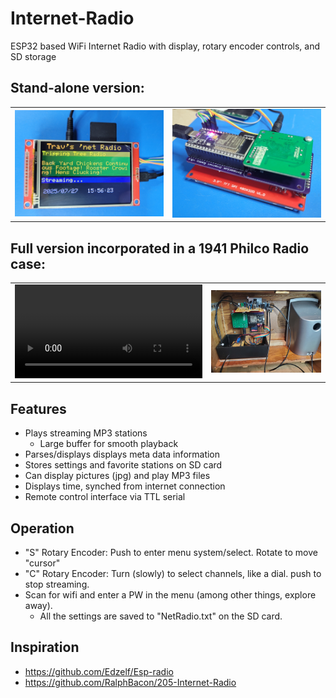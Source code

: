 # Internet-Radio
ESP32 based WiFi Internet Radio with display, rotary encoder controls, and SD storage

## Stand-alone version:
|||
|--|--|
|![Stand-alone front](Pictures/stand-alone/20250727_155624.jpg)|![Stand-alone back](Pictures/stand-alone/20250727_154016.jpg)|

## Full version incorporated in a 1941 Philco Radio case:
|||
|--|--|
|<video src="Pictures/1941 Philco/Internet Radio_01.mp4" title="1941 Philco project"></video>|![alt text](<Pictures/1941 Philco/20220625_173046.jpg>)|

## Features
* Plays streaming MP3 stations
  * Large buffer for smooth playback
* Parses/displays displays meta data information
* Stores settings and favorite stations on SD card
* Can display pictures (jpg) and play MP3 files
* Displays time, synched from internet connection
* Remote control interface via TTL serial

## Operation
* "S" Rotary Encoder: Push to enter menu system/select.  Rotate to move "cursor"
* "C" Rotary Encoder: Turn (slowly) to select channels, like a dial.  push to stop streaming.
* Scan for wifi and enter a PW in the menu (among other things, explore away).
  * All the settings are saved to "NetRadio.txt" on the SD card. 

## Inspiration
* https://github.com/Edzelf/Esp-radio
* https://github.com/RalphBacon/205-Internet-Radio

